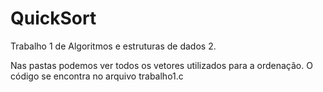 # QuickSort
Trabalho 1 de Algoritmos e estruturas de dados 2.

Nas pastas podemos ver todos os vetores utilizados para a ordenação. 
O código se encontra no arquivo trabalho1.c


